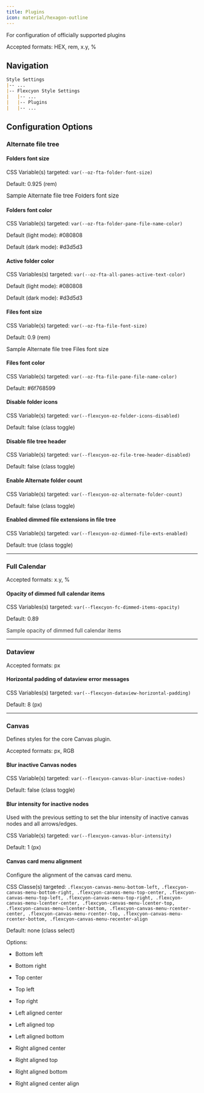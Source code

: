 ```yaml
---
title: Plugins
icon: material/hexagon-outline
---
```


For configuration of officially supported plugins

Accepted formats: HEX, rem, x.y, %

## Navigation

```md
Style Settings
|-- ...
|-- Flexcyon Style Settings
|   |-- ...
|   |-- Plugins
|   |-- ...
```

## Configuration Options

### Alternate file tree

#### Folders font size

CSS Variable(s) targeted: `var(--oz-fta-folder-font-size)`

Default: 0.925 (rem)

<span style="font-size: 0.925rem">Sample Alternate file tree Folders font size</span>

#### Folders font color

CSS Variable(s) targeted: `var(--oz-fta-folder-pane-file-name-color)`

Default (light mode):
<span class="col-sqr" style="background-color: #080808"></span> #080808

Default (dark mode):
<span class="col-sqr" style="background-color: #d3d5d3"></span> #d3d5d3

#### Active folder color

CSS Variables(s) targeted: `var(--oz-fta-all-panes-active-text-color)`

Default (light mode):
<span class="col-sqr" style="background-color: #080808"></span> #080808

Default (dark mode):
<span class="col-sqr" style="background-color: #d3d5d3"></span> #d3d5d3

#### Files font size

CSS Variable(s) targeted: `var(--oz-fta-file-font-size)`

Default: 0.9 (rem)

<span style="font-size: 0.9rem">Sample Alternate file tree Files font size</san>

#### Files font color

CSS Variable(s) targeted: `var(--oz-fta-file-pane-file-name-color)`

Default:
<span class="col-sqr" style="background-color: #6f768599"></span> #6f768599

#### Disable folder icons

CSS Variable(s) targeted: `var(--flexcyon-oz-folder-icons-disabled)`

Default: false (class toggle)

#### Disable file tree header

CSS Variable(s) targeted: `var(--flexcyon-oz-file-tree-header-disabled)`

Default: false (class toggle)

#### Enable Alternate folder count

CSS Variable(s) targeted: `var(--flexcyon-oz-alternate-folder-count)`

Default: false (class toggle)

#### Enabled dimmed file extensions in file tree

CSS Variable(s) targeted: `var(--flexcyon-oz-dimmed-file-exts-enabled)`

Default: true (class toggle)

___

### Full Calendar

Accepted formats: x.y, %

#### Opacity of dimmed full calendar items

CSS Variables(s) targeted: `var(--flexcyon-fc-dimmed-items-opacity)`

Default: 0.89

<span style="opacity: 0.89">Sample opacity of dimmed full calendar items</span>

___

### Dataview

Accepted formats: px

#### Horizontal padding of dataview error messages

CSS Variables(s) targeted: `var(--flexcyon-dataview-horizontal-padding)`

Default: 8 (px)

___

### Canvas

Defines styles for the core Canvas plugin.

Accepted formats: px, RGB

#### Blur inactive Canvas nodes

CSS Variable(s) targeted: `var(--flexcyon-canvas-blur-inactive-nodes)`

Default: false (class toggle)

#### Blur intensity for inactive nodes

Used with the previous setting to set the blur intensity of inactive canvas nodes
and all arrows/edges.

CSS Variable(s) targeted: `var(--flexcyon-canvas-blur-intensity)`

Default: 1 (px)

#### Canvas card menu alignment

Configure the alignment of the canvas card menu.

CSS Classe(s) targeted: `.flexcyon-canvas-menu-bottom-left,`
`
.flexcyon-canvas-menu-bottom-right, .flexcyon-canvas-menu-top-center,
.flexcyon-canvas-menu-top-left, .flexcyon-canvas-menu-top-right,
.flexcyon-canvas-menu-lcenter-center, .flexcyon-canvas-menu-lcenter-top,
.flexcyon-canvas-menu-lcenter-bottom, .flexcyon-canvas-menu-rcenter-center,
.flexcyon-canvas-menu-rcenter-top, .flexcyon-canvas-menu-rcenter-bottom, .flexcyon-canvas-menu-recenter-align
`

Default: none (class select)

Options:

- Bottom left

- Bottom right

- Top center

- Top left

- Top right

- Left aligned center

- Left aligned top

- Left aligned bottom

- Right aligned center

- Right aligned top

- Right aligned bottom

- Right aligned center align

